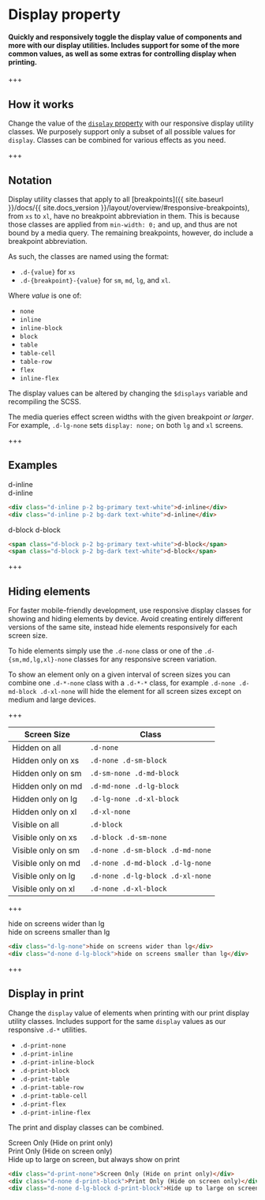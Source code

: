
# Display property

#### Quickly and responsively toggle the display value of components and more with our display utilities. Includes support for some of the more common values, as well as some extras for controlling display when printing.

+++

## How it works

Change the value of the [`display` property](https://developer.mozilla.org/en-US/docs/Web/CSS/display) with our responsive display utility classes. We purposely support only a subset of all possible values for `display`. Classes can be combined for various effects as you need.

+++

## Notation

Display utility classes that apply to all [breakpoints]({{ site.baseurl }}/docs/{{ site.docs_version }}/layout/overview/#responsive-breakpoints), from `xs` to `xl`, have no breakpoint abbreviation in them. This is because those classes are applied from `min-width: 0;` and up, and thus are not bound by a media query. The remaining breakpoints, however, do include a breakpoint abbreviation.

As such, the classes are named using the format:

* `.d-{value}` for `xs`
* `.d-{breakpoint}-{value}` for `sm`, `md`, `lg`, and `xl`.

Where *value* is one of:

* `none`
* `inline`
* `inline-block`
* `block`
* `table`
* `table-cell`
* `table-row`
* `flex`
* `inline-flex`

The display values can be altered by changing the `$displays` variable and recompiling the SCSS.

The media queries effect screen widths with the given breakpoint *or larger*. For example, `.d-lg-none` sets `display: none;` on both `lg` and `xl` screens.

+++

## Examples

<div class="d-inline p-2 bg-primary text-white">d-inline</div>
<div class="d-inline p-2 bg-dark text-white">d-inline</div>

```html
<div class="d-inline p-2 bg-primary text-white">d-inline</div>
<div class="d-inline p-2 bg-dark text-white">d-inline</div>
```

<span class="d-block p-2 bg-primary text-white">d-block</span>
<span class="d-block p-2 bg-dark text-white">d-block</span>

```html
<span class="d-block p-2 bg-primary text-white">d-block</span>
<span class="d-block p-2 bg-dark text-white">d-block</span>
```

+++

## Hiding elements

For faster mobile-friendly development, use responsive display classes for showing and hiding elements by device. Avoid creating entirely different versions of the same site, instead hide elements responsively for each screen size.

To hide elements simply use the `.d-none` class or one of the `.d-{sm,md,lg,xl}-none` classes for any responsive screen variation.

To show an element only on a given interval of screen sizes you can combine one `.d-*-none` class with a `.d-*-*` class, for example `.d-none .d-md-block .d-xl-none` will hide the element for all screen sizes except on medium and large devices.

+++

<table class="table">
<thead>
<tr>
<th>Screen Size</th>
<th>Class</th>
</tr>
</thead>
<tbody>
<tr>
<td>Hidden on all</td>
<td><code>.d-none</code></td>
</tr>
<tr>
<td>Hidden only on xs</td>
<td><code>.d-none .d-sm-block</code></td>
</tr>
<tr>
<td>Hidden only on sm</td>
<td><code>.d-sm-none .d-md-block</code></td>
</tr>
<tr>
<td>Hidden only on md</td>
<td><code>.d-md-none .d-lg-block</code></td>
</tr>
<tr>
<td>Hidden only on lg</td>
<td><code>.d-lg-none .d-xl-block</code></td>
</tr>
<tr>
<td>Hidden only on xl</td>
<td><code>.d-xl-none</code></td>
</tr>
<tr>
<td>Visible on all</td>
<td><code>.d-block</code></td>
</tr>
<tr>
<td>Visible only on xs</td>
<td><code>.d-block .d-sm-none</code></td>
</tr>
<tr>
<td>Visible only on sm</td>
<td><code>.d-none .d-sm-block .d-md-none</code></td>
</tr>
<tr>
<td>Visible only on md</td>
<td><code>.d-none .d-md-block .d-lg-none</code></td>
</tr>
<tr>
<td>Visible only on lg</td>
<td><code>.d-none .d-lg-block .d-xl-none</code></td>
</tr>
<tr>
<td>Visible only on xl</td>
<td><code>.d-none .d-xl-block</code></td>
</tr>
</tbody>
</table>

+++

<div class="d-lg-none">hide on screens wider than lg</div>
<div class="d-none d-lg-block">hide on screens smaller than lg</div>

```html
<div class="d-lg-none">hide on screens wider than lg</div>
<div class="d-none d-lg-block">hide on screens smaller than lg</div>
```

+++

## Display in print

Change the `display` value of elements when printing with our print display utility classes. Includes support for the same `display` values as our responsive `.d-*` utilities.

- `.d-print-none`
- `.d-print-inline`
- `.d-print-inline-block`
- `.d-print-block`
- `.d-print-table`
- `.d-print-table-row`
- `.d-print-table-cell`
- `.d-print-flex`
- `.d-print-inline-flex`

The print and display classes can be combined.

<div class="d-print-none">Screen Only (Hide on print only)</div>
<div class="d-none d-print-block">Print Only (Hide on screen only)</div>
<div class="d-none d-lg-block d-print-block">Hide up to large on screen, but always show on print</div>

```html
<div class="d-print-none">Screen Only (Hide on print only)</div>
<div class="d-none d-print-block">Print Only (Hide on screen only)</div>
<div class="d-none d-lg-block d-print-block">Hide up to large on screen, but always show on print</div>
```
